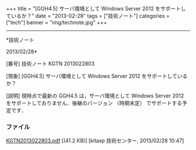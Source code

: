 ﻿+++
title = "[GGH4.5] サーバ環境として Windows Server 2012 をサポートしているか？"
date = "2013-02-28"
tags = ["技術ノート"]
categories = ["tech"]
banner = "img/technote.jpg"
+++

-----------------------------------------------------------------------------------------------------------------------------

*技術ノート

2013/02/28*


[番号]
技術ノート KGTN 2013022803

[現象]
[GGH4.5] サーバ環境として Windows Server 2012 をサポートしているか？

[説明]
現時点で最新の GGH4.5 は，サーバ環境として Windows Server 2012
をサポートしておりません．後継のバージョン （時期未定）
でサポートする予定です．


### ファイル

 
 


[KGTN2013022803.pdf](http://techreport.kitasp.net/attachments/download/1241/KGTN2013022803.pdf)
 [(41.2 KB)] [kitasp 技術センター, 2013/02/28
10:47]


 


 

